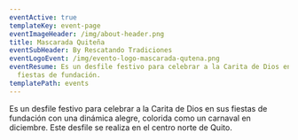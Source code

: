 ```yaml
---
eventActive: true
templateKey: event-page
eventImageHeader: /img/about-header.png
title: Mascarada Quiteña
eventSubHeader: By Rescatando Tradiciones
eventLogoEvent: /img/evento-logo-mascarada-qutena.png
eventResume: Es un desfile festivo para celebrar a la Carita de Dios en sus
  fiestas de fundación.
templatePath: events
---
```


Es un desfile festivo para celebrar a la Carita de Dios en sus fiestas de fundación con una dinámica alegre, colorida como un carnaval en diciembre. Este desfile se realiza en el centro norte de Quito.
